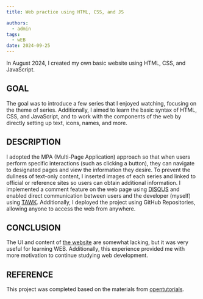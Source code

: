```yaml
---
title: Web practice using HTML, CSS, and JS

authors:
  - admin
tags:
  - wEB
date: 2024-09-25
---
```


In August 2024, I created my own basic website using HTML, CSS, and JavaScript. 

## GOAL

The goal was to introduce a few series that I enjoyed watching, focusing on the theme of series. Additionally, I aimed to learn the basic syntax of HTML, CSS, and JavaScript, and to work with the components of the web by directly setting up text, icons, names, and more.

## DESCRIPTION

I adopted the MPA (Multi-Page Application) approach so that when users perform specific interactions (such as clicking a button), they can navigate to designated pages and view the information they desire. To prevent the dullness of text-only content, I inserted images of each series and linked to official or reference sites so users can obtain additional information. I implemented a comment feature on the web page using [DISQUS](https://disqus.com/) and enabled direct communication between users and the developer (myself) using [TAWK](https://www.tawk.to/). Additionally, I deployed the project using GitHub Repositories, allowing anyone to access the web from anywhere.

## CONCLUSION

The UI and content of [the website](https://hyunsolchoi.github.io/my-first-web) are somewhat lacking, but it was very useful for learning WEB. Additionally, this experience provided me with more motivation to continue studying web development.

## REFERENCE

This project was completed based on the materials from [opentutorials](https://opentutorials.org/course/1).
